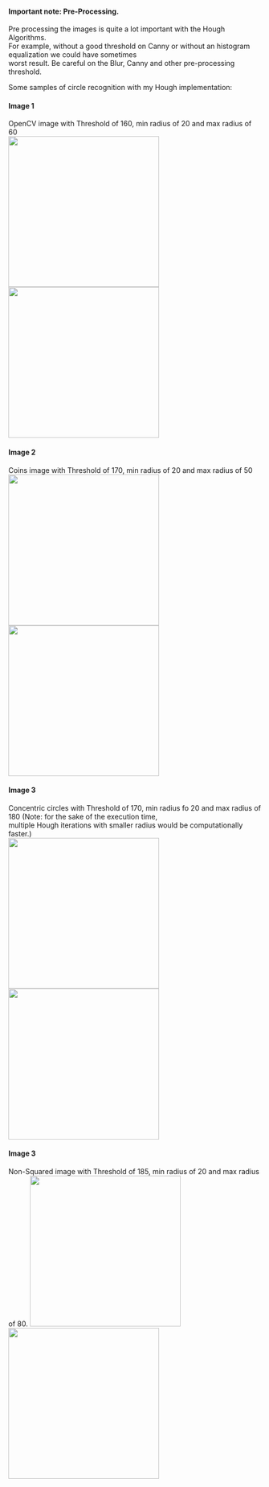 #### Important note: Pre-Processing.
Pre processing the images is quite a lot important with the Hough Algorithms. <br>
For example, without a good threshold on Canny or without an histogram equalization we could have sometimes<br>
worst result. Be careful on the Blur, Canny and other pre-processing threshold.<br>

Some samples of circle recognition with my Hough implementation:
#### Image 1
OpenCV image with Threshold of 160, min radius of 20 and max radius of 60<br>
<img src="https://i.ibb.co/pvXVXdR/ocv.png" width="300">
<img src="https://i.ibb.co/J7qnNWG/h1.png" width="300">
<br>

#### Image 2
Coins image with Threshold of 170, min radius of 20 and max radius of 50<br>
<img src="https://i.ibb.co/vdrkZP7/coins1.jpg" width="300">
<img src="https://i.ibb.co/L5Wv93V/h2.png" width="300">
<br>

#### Image 3
Concentric circles with Threshold of 170, min radius fo 20 and max radius of 180 (Note: for the sake of the execution time,<br>
multiple Hough iterations with smaller radius would be computationally faster.)<br>
<img src="https://i.ibb.co/yycDmg1/conc.jpg" width="300">
<img src="https://i.ibb.co/drkmm61/h3.png" width="300">
<br>

#### Image 3
Non-Squared image with Threshold of 185, min radius of 20 and max radius of 80.
<img src="https://i.ibb.co/vVyx9Cz/circles1.jpg" width="300">
<img src="https://i.ibb.co/QQswB1L/Houhg.png" width="300">
